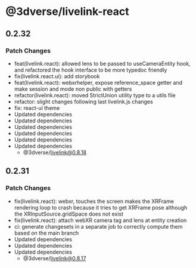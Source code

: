 # @3dverse/livelink-react

## 0.2.32

### Patch Changes

- feat(livelink.react): allowed lens to be passed to useCameraEntity hook, and refactored the hook interface to be more typedoc friendly
- fix(livelink.react.ui): add storybook
- feat(livelink.react): webxrhelper, expose reference_space getter and make session and mode non public with getters
- refactor(livelink.react): moved StrictUnion utility type to a utils file
- refactor: slight changes following last livelink.js changes
- fix: react-ui theme
- Updated dependencies
- Updated dependencies
- Updated dependencies
- Updated dependencies
- Updated dependencies
- Updated dependencies
    - @3dverse/livelink@0.8.18

## 0.2.31

### Patch Changes

- fix(livelink.react): webxr, touches the screen makes the XRFrame rendering loop to crash because it tries to get XRFrame pose although the XRInputSource.gridSpace does not exist
- fix(livelink.react): attach webXR camera tag and lens at entity creation
- ci: generate changesets in a separate job to correctly compute them based on the main branch
- Updated dependencies
- Updated dependencies
- Updated dependencies
    - @3dverse/livelink@0.8.17
